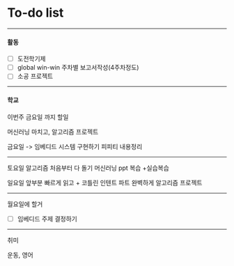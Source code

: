 # To-do list

----------------
#### 활동

- [ ] 도전학기제
- [ ] global win-win 주차별 보고서작성(4주차정도)
- [ ] 소공 프로젝트

-------------
#### 학교


이번주 금요일 까지 할일 

머신러닝 마치고, 알고리즘 프로젝트

금요일 -> 임베디드 시스템 구현하기 피피티 내용정리

-------------------
토요일
알고리즘 처음부터 다 돌기
머신러닝 ppt 복습 +실습복습

일요일
앞부분 빠르게 읽고 + 코틀린 인텐트 파트 완벽하게
알고리즘 프로젝트

---------------
월요일에  할거

- [ ] 임베디드 주제 결정하기

-------------
취미

운동, 영어